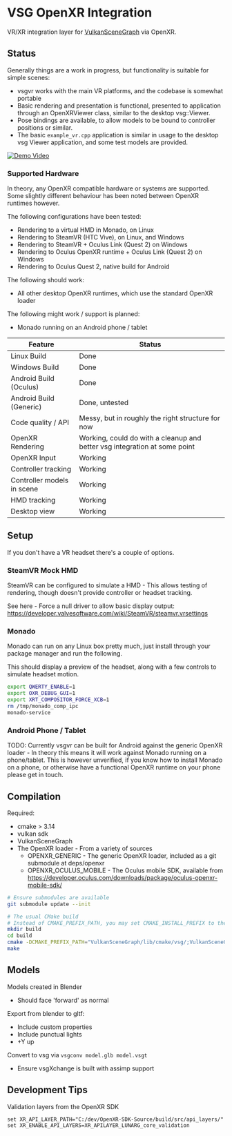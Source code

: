 # VSG OpenXR Integration

VR/XR integration layer for [VulkanSceneGraph](https://github.com/vsg-dev/VulkanSceneGraph) via OpenXR.

## Status

Generally things are a work in progress, but functionality is suitable for simple scenes:
* vsgvr works with the main VR platforms, and the codebase is somewhat portable
* Basic rendering and presentation is functional, presented to application through an OpenXRViewer class, similar to the desktop vsg::Viewer.
* Pose bindings are available, to allow models to be bound to controller positions or similar.
* The basic `example_vr.cpp` application is similar in usage to the desktop vsg Viewer application, and some test models are provided.

[![Demo Video](http://img.youtube.com/vi/ZA7syEMAIMo/0.jpg)](http://www.youtube.com/watch?v=ZA7syEMAIMo "vsgvr Demo Video")

### Supported Hardware

In theory, any OpenXR compatible hardware or systems are supported. Some slightly different behaviour has been noted between OpenXR runtimes however.

The following configurations have been tested:
* Rendering to a virtual HMD in Monado, on Linux
* Rendering to SteamVR (HTC Vive), on Linux, and Windows
* Rendering to SteamVR + Oculus Link (Quest 2) on Windows
* Rendering to Oculus OpenXR runtime + Oculus Link (Quest 2) on Windows
* Rendering to Oculus Quest 2, native build for Android

The following should work:
* All other desktop OpenXR runtimes, which use the standard OpenXR loader

The following might work / support is planned:
* Monado running on an Android phone / tablet


Feature                      | Status
-----------------------------|--------
Linux Build                  | Done
Windows Build                | Done
Android Build (Oculus)       | Done
Android Build (Generic)      | Done, untested
Code quality / API           | Messy, but in roughly the right structure for now
OpenXR Rendering             | Working, could do with a cleanup and better vsg integration at some point
OpenXR Input                 | Working
Controller tracking          | Working
Controller models in scene   | Working
HMD tracking                 | Working
Desktop view                 | Working

## Setup

If you don't have a VR headset there's a couple of options.

### SteamVR Mock HMD

SteamVR can be configured to simulate a HMD - This allows testing of rendering, though doesn't provide controller or headset tracking.

See here - Force a null driver to allow basic display output:
https://developer.valvesoftware.com/wiki/SteamVR/steamvr.vrsettings

### Monado

Monado can run on any Linux box pretty much, just install through your package manager and run the following.

This should display a preview of the headset, along with a few controls to simulate headset motion.

```sh
export QWERTY_ENABLE=1
export OXR_DEBUG_GUI=1
export XRT_COMPOSITOR_FORCE_XCB=1
rm /tmp/monado_comp_ipc
monado-service
```

### Android Phone / Tablet

TODO: Currently vsgvr can be built for Android against the generic OpenXR loader - In theory this means it will work against Monado running on a phone/tablet.
This is however unverified, if you know how to install Monado on a phone, or otherwise have a functional OpenXR runtime on your phone please get in touch.

## Compilation

Required:
* cmake > 3.14
* vulkan sdk
* VulkanSceneGraph
* The OpenXR loader - From a variety of sources
  * OPENXR\_GENERIC - The generic OpenXR loader, included as a git submodule at deps/openxr
  * OPENXR\_OCULUS\_MOBILE - The Oculus mobile SDK, available from https://developer.oculus.com/downloads/package/oculus-openxr-mobile-sdk/

```sh
# Ensure submodules are available
git submodule update --init

# The usual CMake build
# Instead of CMAKE_PREFIX_PATH, you may set CMAKE_INSTALL_PREFIX to the same as your VulkanSceneGraph project to locate VSG
mkdir build
cd build
cmake -DCMAKE_PREFIX_PATH="VulkanSceneGraph/lib/cmake/vsg/;VulkanSceneGraph/lib/cmake/vsg_glslang" ../
make
```

## Models

Models created in Blender
* Should face 'forward' as normal

Export from blender to gltf:
* Include custom properties
* Include punctual lights
* +Y up

Convert to vsg via `vsgconv model.glb model.vsgt`
* Ensure vsgXchange is built with assimp support

## Development Tips

Validation layers from the OpenXR SDK
```
set XR_API_LAYER_PATH="C:/dev/OpenXR-SDK-Source/build/src/api_layers/"
set XR_ENABLE_API_LAYERS=XR_APILAYER_LUNARG_core_validation
```

